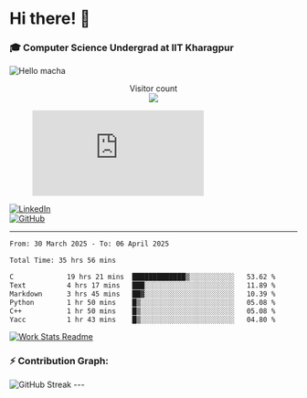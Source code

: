 # Hi there! 👋

### 🎓 Computer Science Undergrad at IIT Kharagpur

<img src="https://raw.githubusercontent.com/sagar-viradiya/sagar-viradiya/master/resources/banner.png" alt="Hello macha">

<p align="center"> 
  Visitor count<br>
  <img src="https://profile-counter.glitch.me/sesiii/count.svg" />
</p>

<figure><embed src="https://wakatime.com/share/@81d5e6c4-c575-43e6-9a9e-85ed25517f53/42cf003a-18dd-42ef-bded-df01146821f2.svg"></embed></figure>

[![LinkedIn](https://img.shields.io/badge/LinkedIn-0077B5?style=for-the-badge&logo=linkedin&logoColor=white)](https://www.linkedin.com/in/sesidadi)  
[![GitHub](https://img.shields.io/badge/GitHub-181717?style=for-the-badge&logo=github&logoColor=white)](https://github.com/sesiii)

---
<!--START_SECTION:waka-->

```txt
From: 30 March 2025 - To: 06 April 2025

Total Time: 35 hrs 56 mins

C             19 hrs 21 mins  █████████████▒░░░░░░░░░░░   53.62 %
Text          4 hrs 17 mins   ███░░░░░░░░░░░░░░░░░░░░░░   11.89 %
Markdown      3 hrs 45 mins   ██▓░░░░░░░░░░░░░░░░░░░░░░   10.39 %
Python        1 hr 50 mins    █▒░░░░░░░░░░░░░░░░░░░░░░░   05.08 %
C++           1 hr 50 mins    █▒░░░░░░░░░░░░░░░░░░░░░░░   05.08 %
Yacc          1 hr 43 mins    █▒░░░░░░░░░░░░░░░░░░░░░░░   04.80 %
```

<!--END_SECTION:waka-->


[![Work Stats Readme](https://github.com/sesiii/sesiii/actions/workflows/main.yml/badge.svg)](https://github.com/sesiii/sesiii/actions/workflows/main.yml)

### ⚡ Contribution Graph:

<img src="https://streak-stats.demolab.com/?user=sesiii&theme=radical" alt="GitHub Streak" />
---
